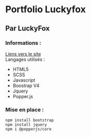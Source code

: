 # Portfolio Luckyfox
## Par LuckyFox

### Informations :
[Liens vers le site](https://www.luckyfox.fr) \
Langages utilisés :
- HTML5
- SCSS
- Javascript
- Boostrap V4
- Jquery
- Popper.js


### Mise en place :
```
npm install bootstrap
npm install jquery
npm i @popperjs/core
```